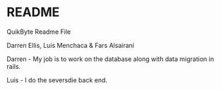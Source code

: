 # README

QuikByte Readme File

Darren Ellis, Luis Menchaca & Fars Alsairani



Darren - My job is to work on the database along with data migration in rails.

Luis - I do the seversdie back end.
